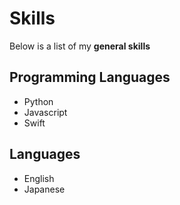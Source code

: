 # Skills

Below is a list of my **general skills**

## Programming Languages
- Python
- Javascript
- Swift

## Languages
- English
- Japanese
